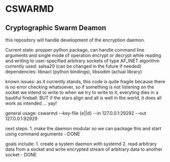 # CSWARMD
## Cryptographic Swarm Deamon

this repository will handle development of the encryption daemon.

Current state: propper python package, can handle command line arguments and single mode of operation encrypt or decrypt while reading and writing to user-specified arbitrary sockets of type AF_INET
algorithm currently used: salsa20 (can be changed in the future if needed)
dependencies: libnacl (python bindings), libsodim (actual library)

known issues: as it currently stands, this code is quite fragile because there is no error checking whatsoever, so if something is not listening on the socket we intend to write to when we try to write to it, everyting dies in a bautiful fireball. BUT if the stars align and all is well in the world, it does all work as intended ... yay!

general usage:
	cswarmd --key-file {e||d} --in 127.0.0.1:29292 --out 127.0.0.1:92929

next steps:
	1. make the daemon modular so we can package this and start using command arguments - DONE

goals include:
	1. create a system daemon with systemd
	2. read arbitrary data from a socket and write encrypted stream of arbitrary data to another socket - DONE

